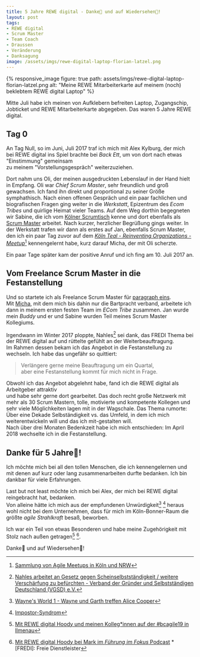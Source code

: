 ```yaml
---
title: 5 Jahre REWE digital - Danke🙏 und auf Wiedersehen👋!
layout: post
tags:
- REWE digital
- Scrum Master
- Team Coach
- Draussen
- Veränderung
- Danksagung
image: /assets/imgs/rewe-digital-laptop-florian-latzel.png
---
```

{% responsive_image figure: true 
path: assets/imgs/rewe-digital-laptop-florian-latzel.png
alt: "Meine REWE Mitarbeiterkarte auf meinem (noch) beklebtem REWE digital Laptop" %}

Mitte Juli habe ich meinen von Aufklebern befreiten Laptop, 
Zugangschip, Jobticket und REWE Mitarbeiterkarte abgegeben.
Das waren 5 Jahre REWE digital.<!--break-->

## Tag 0

An Tag Null, so im Juni, Juli 2017 traf ich mich mit Alex Kylburg,
der mich bei REWE digital ins Spiel brachte bei *Back Ett*,
um von dort nach etwas "Einstimmung" gemeinsam  
zu meinem "Vorstellungsgespräch" weiterzuziehen.

Dort nahm uns Oli, der meinen ausgedruckten Lebenslauf in der Hand hielt in Empfang. 
Oli war *Chief Scrum Master*, sehr freundlich und groß gewachsen.
Ich fand ihn direkt und proportional zu seiner Größe symphathisch.
Nach einen offenen Gespräch und ein paar fachlichen und biografischen Fragen
ging weiter in die *Werkstatt*, Epizentrum des *Ecom Tribes* 
und quirlige Heimat vieler Teams. 
Auf dem Weg dorthin begegneten wir Sabine, 
die ich vom [Kölner Scrumtisch](/tags/scrumtisch-koln/) kenne
und dort ebenfalls als [Scrum Master](/tags/scrum-master/) arbeitet. 
Nach kurzer, herzlicher Begrüßung gings weiter.
In der Werkstatt trafen wir dann als erstes auf Jan, ebenfalls Scrum Master,
den ich ein paar Tag zuvor 
auf dem [*Köln Teal - Reinventing Organizations - Meetup*](
https://www.meetup.com/de-DE/Koln-Teal-Reinventing-Organizations-Meetup/)[^meetups]
kennengelernt habe,
kurz darauf Micha, der mit Oli scherzte. 

Ein paar Tage später kam der positive Anruf und ich fing am 10. Juli 2017 an.   

## Vom Freelance Scrum Master in die Festanstellung

Und so startete ich als Freelance Scrum Master 
für [paragraph eins](https://www.paragraph1.de).  
Mit [Micha](https://michael-kutz.de/), 
mit dem mich bis dahin nur die Bartpracht verband,
arbeitete ich dann in meinem ersten festen Team im *ECom Tribe* zusammen.
Jan wurde mein *Buddy* und er und Sabine wurden Teil meines Scrum Master Kollegiums.
   
Irgendwann im Winter 2017 ploppte, Nahles[^nahles] sei dank, 
das FREDI Thema bei der REWE digital auf
und rüttelte gefühlt an der Weiterbeauftragung.   
Im Rahmen dessen bekam ich das Angebot in die Festanstellung zu wechseln.
Ich habe das ungefähr so quittiert:

> Verlängere gerne meine Beauftragung um ein Quartal,    
> aber eine Festanstellung kommt für mich nicht in Frage.

Obwohl ich das Angebot abgelehnt habe, 
fand ich die REWE digital als Arbeitgeber attraktiv   
und habe sehr gerne dort gearbeitet. 
Das doch recht große Netzwerk mit mehr als 30 Scrum Mastern,
tolle, motivierte und kompetente Kollegen und sehr viele Möglichkeiten 
lagen mit in der Wagschale.
Das Thema rumorte: Über eine Dekade Selbständigkeit vs. das Umfeld, 
in dem ich mich weiterentwickeln will und das ich mit-gestalten will.   
Nach über drei Monaten Bedenkzeit habe ich mich entschieden: 
Im April 2018 wechselte ich in die Festanstellung.

## Danke für 5 Jahre🙏! 

Ich möchte mich bei all den tollen Menschen, 
die ich kennengelernen und mit denen 
auf kurz oder lang zusammenarbeiten durfte bedanken.
Ich bin dankbar für viele Erfahrungen.

Last but not least möchte ich mich bei Alex, 
der mich bei REWE digital reingebracht hat, bedanken.   
Von alleine hätte ich mich aus der empfundenen Unwürdigkeit[^wayne] [^imposter] heraus 
wohl nicht bei dem Unternehmen,
dass für mich im Köln-Bonner-Raum die größte *agile Strahlkraft* besaß, beworben.

Ich war ein Teil von etwas Besonderen 
und habe meine Zugehörigkeit mit Stolz nach außen getragen[^hoody] [^hoody2]. 

Danke🙏 und auf Wiedersehen👋!

[^nahles]: [Nahles arbeitet an Gesetz gegen Scheinselbstständigkeit / weitere Verschärfung zu befürchten - Verband der Gründer und Selbstständigen Deutschland (VGSD) e.V.](https://www.vgsd.de/nahles-arbeitet-an-gesetz-gegen-scheinselbststaendigkeit-weitere-verschaerfungen-zu-befuerchten/)
[^meetups]: [Sammlung von Agile Meetups in Köln und NRW](/agile-meetups-events-koeln-nrw.html)
[^imposter]: [Impostor-Syndrom](https://de.wikipedia.org/wiki/Hochstapler-Syndrom)
[^wayne]: [Wayne's World 1 - Wayne und Garth treffen Alice Cooper](https://www.youtube.com/watch?v=LKsyUDLQ9G8)
[^hoody]: [Mit REWE digital Hoody und meinen Kolleg*innen auf der #bcagile19 in Ilmenau](https://twitter.com/fl3a/status/1188165005730074625) 
[^hoody2]: [Mit REWE digital Hoody bei Mark im *Führung im Fokus* Podcast](/2021/11/28/podcast-laterale-fuehrung-agilitaet-rewe-digital.html)
*[FREDI]: Freie Dienstleister
